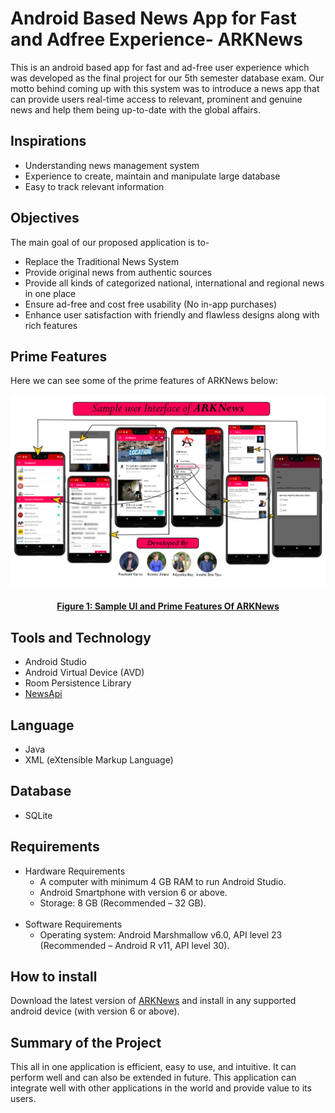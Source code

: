 # Android Based News App for Fast and Adfree Experience- ARKNews

This is an android based app for fast and ad-free user experience which was developed as the final project for our 5th semester database exam. Our motto behind coming up with this system was to introduce a news app that can provide users real-time access to relevant, prominent and genuine news and help them being up-to-date with the global affairs.
<br>
## Inspirations
- Understanding news management system
- Experience to create, maintain and manipulate large database
- Easy to track relevant information

## Objectives
The main goal of our proposed application is to-

- Replace the Traditional News System
- Provide original news from authentic sources
- Provide all kinds of categorized national, international and regional news in one place
- Ensure ad-free and cost free usability (No in-app purchases)
- Enhance user satisfaction with friendly and flawless designs along with rich features

## Prime Features
Here we can see some of the prime features of ARKNews below: <br>

![ARKNews](https://github.com/amritoo/ARKNews/blob/main/ARKNews.png) <br>
<h4 align="center"> <ins> Figure 1: Sample UI and Prime Features Of ARKNews </ins> </h4>

## Tools and Technology
- Android Studio
- Android Virtual Device (AVD)
- Room Persistence Library
- [NewsApi](https://newsapi.org/)

## Language
- Java
- XML (eXtensible Markup Language)

## Database
- SQLite

## Requirements
* Hardware Requirements
  * A computer with minimum 4 GB RAM to run Android Studio.
  * Android Smartphone with version 6 or above.
  * Storage: 8 GB (Recommended – 32 GB). 
  <br>
* Software Requirements 
  * Operating system: Android Marshmallow v6.0, API level 23 (Recommended – Android R v11, API level 30).

## How to install
Download the latest version of [ARKNews](https://github.com/amritoo/ARKNews/releases/) and install in any supported android device (with version 6 or above).

## Summary of the Project
This all in one application is efficient, easy to use, and intuitive. It can perform well and can also be extended in future. This application can integrate well with other applications in the world and provide value to its users.


